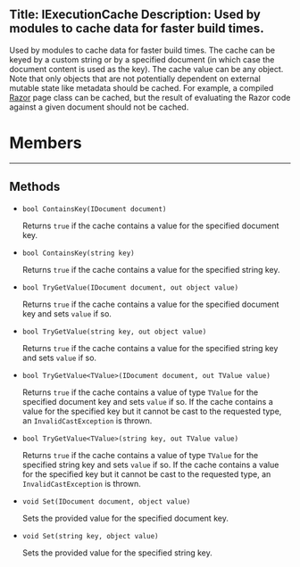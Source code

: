 Title: IExecutionCache
Description: Used by modules to cache data for faster build times.
---
Used by modules to cache data for faster build times. The cache can be keyed by a custom string or by a specified document (in which case the document content is used as the key). The cache value can be any object. Note that only objects that are not potentially dependent on external mutable state like metadata should be cached. For example, a compiled [Razor](/modules/Razor) page class can be cached, but the result of evaluating the Razor code against a given document should not be cached.

# Members
---
  
## Methods
  
  - `bool ContainsKey(IDocument document)`
    
    Returns `true` if the cache contains a value for the specified document key.
      
  - `bool ContainsKey(string key)`  
    
    Returns `true` if the cache contains a value for the specified string key.
    
  - `bool TryGetValue(IDocument document, out object value)`
  
    Returns `true` if the cache contains a value for the specified document key and sets `value` if so.
    
  - `bool TryGetValue(string key, out object value)`  
    
    Returns `true` if the cache contains a value for the specified string key and sets `value` if so.
    
  - `bool TryGetValue<TValue>(IDocument document, out TValue value)`
  
    Returns `true` if the cache contains a value of type `TValue` for the specified document key and sets `value` if so. If the cache contains a value for the specified key but it cannot be cast to the requested type, an `InvalidCastException` is thrown.
    
  - `bool TryGetValue<TValue>(string key, out TValue value)`  
    
    Returns `true` if the cache contains a value of type `TValue` for the specified string key and sets `value` if so. If the cache contains a value for the specified key but it cannot be cast to the requested type, an `InvalidCastException` is thrown.
    
  - `void Set(IDocument document, object value)`
  
    Sets the provided value for the specified document key.
    
  - `void Set(string key, object value)`
  
    Sets the provided value for the specified string key.